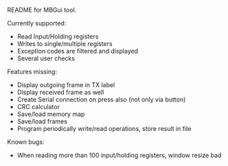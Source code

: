 README for MBGui tool.

Currently supported:

- Read Input/Holding registers
- Writes to single/multiple registers
- Exception codes are filtered and displayed
- Several user checks

Features missing:

- Display outgoing frame in TX label
- Display received frame as well
- Create Serial connection on <return> press also (not only via button)
- CRC calculator
- Save/load memory map
- Save/load frames
- Program periodically write/read operations, store result in file

Known bugs:

- When reading more than 100 input/holding registers, window resize bad